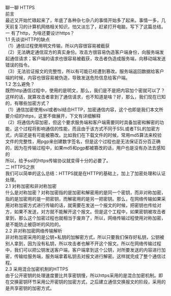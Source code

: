 聊一聊 HTTPS  
前言  
最近又开始忙碌起来了，年底了各种杂七杂八的事情开始多了起来。事情一多，几天前复习的计算机网络相关知识，怕又淡忘了，赶紧打开电脑，写下了这篇总结。  
一 有了http，为啥还要设计https？    
1.1 先谈谈HTTP的缺点  
（1）通信过程使用明文传输，所以内容很容易被截获  
（2）无法确定通信双方的真实身份。攻击方很容易伪造客户端身份，向服务端发起通信请求；客户端的请求也很容易被截获，攻击者伪造成服务端，向移动端发送错误的指令。  
（3）无法验证报文的完整性，所以有可能已经遭到篡改。服务端返回数据给客户端的时候，内容也很容易被伪造，导致发送危险信息给客户端。  
1.2 怎么避免？  
既然http通信过程中，使用的是明文，那么，我们是不是把内容加个密就可以了？这样的话，就算攻击者拿到了通信请求，也不知道是啥？好，那么，我们现在已知的，有哪些加密方式？  
（1）通信加密使用ssl或者tsl结合HTTP，加密通信内容，这个也即是我们本文所要介绍的https，这里不做展开，下文有详细解释  
（2）将通信内容加密，但这个要求服务端和客户端需要同时具备加密和解密的功能，这个过程将影响通信的性能，而且由于该方式不同于SSL或者TSL的加密方式，内容还是有可能被篡改。比如我们在下载文件的时候，常用md5算法来校验文件的完整性，用pgp来创建数字签名，但是这个过程也是无法保证百分百正确的，因为在传输过程中，如果md5和pgp都被篡改的话，用户也是没有办法去感知的  
所以，给予ssl的https传输协议就变得十分的必要了。  
二 HTTPS之旅  
我们可以简单的这么总结：HTTPS就是在HTTP的基础上，加上了加密处理和认证处理。  
2.1 对称加密和非对称加密  
什么是对称加密？对称加密指的是加密和解密用的是同一个密钥，而非对称加密，指的是加密用的是一把密钥，而解密用的是另一把密钥。那么，在网络传输如果采用对称加密方式进行传输的话，就需要在发送一个报文的时候，把密钥也传给对方，如果不发送，对方就不能解开这个报文。但是这个工程中，如果密钥被攻击者拿到，那么这个加密过程也就相当于废弃了，所以，网络传输过程使用对称加密，是不能防止被窃听的风险的。  
2.2 非对称加密网络传输解析  
非对称加密采用的是公钥+私钥的加解密方式，所以只要我们保存好私钥，公钥被别人拿到，因为没有私钥，所以攻击者也解不开这个报文。所以在网络传输过程中，我们可以把公钥发送客户端，客户端拿到这个公钥，对所要发送的内容进行加密，传输给服务端，服务端拿着私钥去对报文进行解密。这样就完成了整个通信过程。  
2.3 采用混合加密机制的HTTPS  
由于公开密钥的处理速度要比共享密钥慢，所以https采用的是混合加密机制。即在交换密钥环节采用公开密钥的加密方式，之后建立通信交换报文的阶段，采用的是共享密钥的加密方式。